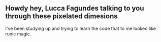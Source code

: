 ## Howdy hey, Lucca Fagundes talking to you through these pixelated dimesions

I've been studying up and trying to learn the code that to me looked like runic magic.


